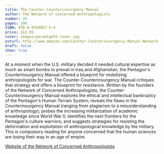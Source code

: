 ```yaml
---
title: The Counter-Counterinsurgency Manual
author: The Network of Concerned Anthropologists
number: 35
pages: 190
ISBN: 978-0-9794057-5-4
price: $12.95
cover: images/paradigm35_cover.jpg
exturl: http://www.amazon.com/Counter-Counterinsurgency-Manual-Network-Concerned-Anthropologists/dp/0979405750/ref=sr_1_fkmr0_1?ie=UTF8&qid=1283180048&sr=1-1-fkmr0
draft: false
show: true
---
```

At a moment when the U.S. military decided it needed cultural expertise as much as smart bombs to prevail in Iraq and Afghanistan, the Pentagon's Counterinsurgency Manual offered a blueprint for mobilizing anthropologists for war. The Counter-Counterinsurgency Manual critiques that strategy and offers a blueprint for resistance. Written by the founders of the Network of Concerned Anthropologists, the Counter-Counterinsurgency Manual explores the ethical and intellectual bankruptcy of the Pentagon's Human Terrain System; reveals the flaws in the Counterinsurgency Manual (ranging from plagiarism to a misunderstanding of anthropology); probes the increasing militarization of academic knowledge since World War II; identifies the next frontiers for the Pentagon's culture warriors; and suggests strategies for resisting the deformation and exploitation of anthropological knowledge by the military. This is compulsory reading for anyone concerned that the human sciences are losing their way in an age of empire.

[Website of the Network of Concerned Anthropologists](http://sites.google.com/site/concernedanthropologists/)